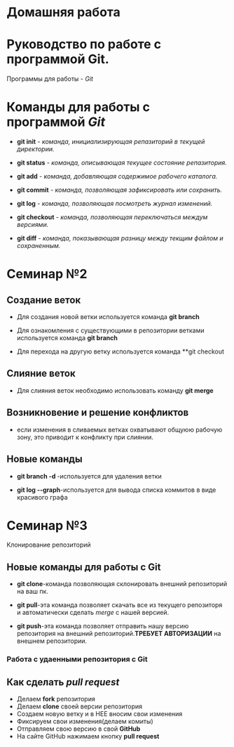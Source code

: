 # Домашняя работа 

  # Руководство по работе с программой Git.

Программы для работы - *Git*

# Команды для работы с программой *Git*

* **git init** - *команда, инициализирующая репазиторий в текущей директории.*

* **git status** - *команда, описывающая текущее состояние репазитория.*

* **git add** - *команда, добавляющая содержимое рабочего каталога.*

* **git commit** - *команда, позволяющая зафиксировать или сохранить.*

* **git log** - *команда, позволяющая посмотреть журнал изменений.*

* **git checkout** - *команда, позволяющая переключаться междум версиями.*

* **git diff** - *команда, показывающая разницу между текщим файлом и сохраненным.*
# Семинар №2

## Создание веток 

* Для создания новой ветки используется команда **git branch <branch name>**

* Для ознакомления с существующими в репозитории ветками используется команда **git branch**

* Для перехода на другую ветку используется команда **git checkout <branch name>

## Слияние веток

* Для слияния веток необходимо использовать  команду **git merge <branch name>**

## Возникновение и решение конфликтов 

* если изменения в сливаемых ветках охватывают общуюю рабочую зону, это приводит к конфликту при слиянии.

## Новые команды 

* **git branch -d <branch name>**-используется для удаления ветки 

* **git log --graph**-используется для вывода списка коммитов в виде красивого графа

# Семинар №3
Клонирование репозиторий
## Новые команды для работы с Git 

* **git clone**-команда позволяющая склонировать внешний репозиторий на ваш пк.

* **git pull**-эта команда позволяет скачать все из текущего репозиторя и автоматически сделать *merge* с нашей версией.

* **git push**-эта команда позволяет отправить нашу версию репозитория на внешний репозиторий.**ТРЕБУЕТ АВТОРИЗАЦИИ** на внешнем репозитории.

### Работа с удаенными репозитория с Git
## Как сделать *pull request*

* Делаем **fork** репозитория
* Делаем **clone** своей версии репозитория
* Создаем новую ветку и в НЕЕ вносим свои изменения
* Фиксируем свои изменения(делаем комиты)
* Отправляем свою версию в свой __GitHub__
* На сайте GitHub нажимаем кнопку __pull request__